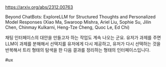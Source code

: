https://arxiv.org/abs/2312.00763

Beyond ChatBots: ExploreLLM for Structured Thoughts and Personalized Model Responses (Xiao Ma, Swaroop Mishra, Ariel Liu, Sophie Su, Jilin Chen, Chinmay Kulkarni, Heng-Tze Cheng, Quoc Le, Ed Chi)

채팅 인터페이스의 대안을 만들고자 하는 작업도 계속 나오는 군요. 유저가 과제를 주면 LLM이 과제를 분해해서 선택지를 유저에게 다시 제공하고, 유저가 다시 선택하는 것을 반복해서 트리 형태의 탐색을 한 다음 결과를 정리하는 형태의 인터페이스입니다.

#ux 